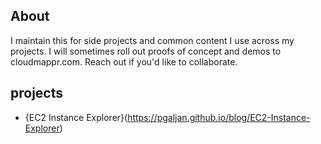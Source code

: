 ## About
I maintain this for side projects and common content I use across my projects.  I will sometimes roll out proofs of concept and demos to cloudmappr.com.  Reach out if you'd like to collaborate.
## projects
- {EC2 Instance Explorer}(https://pgaljan.github.io/blog/EC2-Instance-Explorer)
